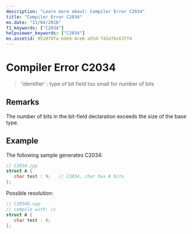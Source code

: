 ```yaml
---
description: "Learn more about: Compiler Error C2034"
title: "Compiler Error C2034"
ms.date: "11/04/2016"
f1_keywords: ["C2034"]
helpviewer_keywords: ["C2034"]
ms.assetid: 953d70fa-bde9-4ce6-a55d-741e7bc63ff4
---
```

# Compiler Error C2034

> 'identifier' : type of bit field too small for number of bits

## Remarks

The number of bits in the bit-field declaration exceeds the size of the base type.

## Example

The following sample generates C2034:

```cpp
// C2034.cpp
struct A {
   char test : 9;   // C2034, char has 8 bits
};
```

Possible resolution:

```cpp
// C2034b.cpp
// compile with: /c
struct A {
   char test : 8;
};
```
